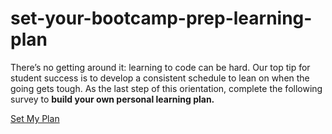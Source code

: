 # set-your-bootcamp-prep-learning-plan

There’s no getting around it: learning to code can be hard. Our top tip for student success is to develop a consistent schedule to lean on when the going gets tough. As the last step of this orientation, complete the following survey to **build your own personal learning plan.** 

<div id="js--mobile-orientation-quiz-region">
  <div class="util--text-align-c util--padding-tl"><a class="typeform-share button button--corners-tight button--color-blue" href="https://theflatironschool.typeform.com/to/mJyEj9" data-mode="popup" target="_blank">Set My Plan </a></div>
</div>
